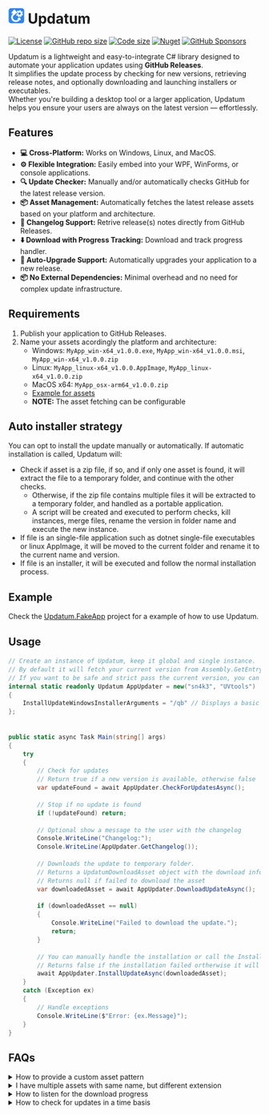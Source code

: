 ﻿# [![](https://github.com/sn4k3/Updatum/raw/main/media/Updatum-32.png)](#) Updatum

[![License](https://img.shields.io/github/license/sn4k3/Updatum?style=for-the-badge)](https://github.com/sn4k3/Updatum/blob/master/LICENSE)
[![GitHub repo size](https://img.shields.io/github/repo-size/sn4k3/Updatum?style=for-the-badge)](#)
[![Code size](https://img.shields.io/github/languages/code-size/sn4k3/Updatum?style=for-the-badge)](#)
[![Nuget](https://img.shields.io/nuget/v/Updatum?style=for-the-badge)](https://www.nuget.org/packages/Updatum)
[![GitHub Sponsors](https://img.shields.io/github/sponsors/sn4k3?color=red&style=for-the-badge)](https://github.com/sponsors/sn4k3)

Updatum is a lightweight and easy-to-integrate C# library designed to automate your application updates using **GitHub Releases**.  
It simplifies the update process by checking for new versions, retrieving release notes, and optionally downloading and launching installers or executables.  
Whether you're building a desktop tool or a larger application, Updatum helps you ensure your users are always on the latest version — effortlessly.

## Features

- **💻 Cross-Platform:** Works on Windows, Linux, and MacOS.
- **⚙️ Flexible Integration:** Easily embed into your WPF, WinForms, or console applications.
- **🔍 Update Checker:** Manually and/or automatically checks GitHub for the latest release version.
- **📦 Asset Management:** Automatically fetches the latest release assets based on your platform and architecture.
- **📄 Changelog Support:** Retrive release(s) notes directly from GitHub Releases.
- **⬇️ Download with Progress Tracking:** Download and track progress handler.
- **🔄 Auto-Upgrade Support:** Automatically upgrades your application to a new release.
- **📦 No External Dependencies:** Minimal overhead and no need for complex update infrastructure.

## Requirements

1. Publish your application to GitHub Releases.
1. Name your assets acordingly the platform and architecture:
   - Windows: `MyApp_win-x64_v1.0.0.exe`, `MyApp_win-x64_v1.0.0.msi`, `MyApp_win-x64_v1.0.0.zip`
   - Linux: `MyApp_linux-x64_v1.0.0.AppImage`, `MyApp_linux-x64_v1.0.0.zip`
   - MacOS x64: `MyApp_osx-arm64_v1.0.0.zip`
   - [Example for assets](https://github.com/sn4k3/UVtools/releases/latest)
   - **NOTE:** The asset fetching can be configurable

## Auto installer strategy

You can opt to install the update manually or automatically.
If automatic installation is called, Updatum will:

- Check if asset is a zip file, if so, and if only one asset is found, it will extract the file to a temporary folder, and continue with the other checks.
  - Otherwise, if the zip file contains multiple files it will be extracted to a temporary folder, and handled as a portable application.
  - A script will be created and executed to perform checks, kill instances, merge files, rename the version in folder name and execute the new instance.
- If file is an single-file application such as dotnet single-file executables or linux AppImage, it will be moved to the current folder and rename it to the current name and version.
- If file is an installer, it will be executed and follow the normal installation process.

## Example

Check the [Updatum.FakeApp](https://github.com/sn4k3/Updatum/blob/main/Updatum.FakeApp/Program.cs) project for a example of how to use Updatum.

## Usage


```csharp
// Create an instance of Updatum, keep it global and single instance.
// By default it will fetch your current version from Assembly.GetEntryAssembly().GetName().Version
// If you want to be safe and strict pass the current version, you can set 3rd argument as: Assembly.GetExecutingAssembly().GetName().Version
internal static readonly Updatum AppUpdater = new("sn4k3", "UVtools")
{
    InstallUpdateWindowsInstallerArguments = "/qb" // Displays a basic user interface for MSI package
};


public static async Task Main(string[] args)
{
    try
    {
        // Check for updates
        // Return true if a new version is available, otherwise false
        var updateFound = await AppUpdater.CheckForUpdatesAsync();

        // Stop if no update is found
        if (!updateFound) return;

        // Optional show a message to the user with the changelog
        Console.WriteLine("Changelog:");
        Console.WriteLine(AppUpdater.GetChangelog());

        // Downloads the update to temporary folder.
        // Returns a UpdatumDownloadAsset object with the download information
        // Returns null if failed to download the asset
        var downloadedAsset = await AppUpdater.DownloadUpdateAsync();

        if (downloadedAsset == null)
        {
            Console.WriteLine("Failed to download the update.");
            return;
        }

        // You can manually handle the installation or call the Install method:
        // Returns false if the installation failed ortherwise it will never return true as the process will be terminated to complete the installation.
        await AppUpdater.InstallUpdateAsync(downloadedAsset);
    }
    catch (Exception ex)
    {
        // Handle exceptions
        Console.WriteLine($"Error: {ex.Message}");
    }
}
```

## FAQs

<details>
<summary>How to provide a custom asset pattern</summary>

### Customize the asset pattern

Your asset naming convention may differ from the default one, and you can customize the asset fetcher to suit your needs.  
By using the property `AssetRegexPattern` you can provide a regex pattern to match your assets.

```cssharp
// Expect assets to be named like: MyApp_winx64_v1.0.0
AppUpdater.AssetRegexPattern = $"{RuntimeInformation.RuntimeIdentifier.Replace("-", string.Empty)}";
```
</details>



<details>
<summary>I have multiple assets with same name, but different extension</summary>

### Customize the asset extension filter

If you have multiple assets with the same name but different extensions, 
for example `MyApp_win-x64_v1.0.0.zip` (The portable) and `MyApp_win-x64_v1.0.0.msi` (The installer),
you can use the `AssetExtensionFilter` property to filter them out.  
You will require some sort of file included in the application folder to know if user is running the portable or the installer version.
If you omit this step, the first asset will be used.


```cssharp
if (IsPortableApp) AppUpdater.AssetExtensionFilter = "zip";
```

**Notes:** 

- The `AssetRegexPattern` can also be used for the same porpose, but it is not recommended.
</details>



<details>
<summary>How to listen for the download progress</summary>

### Listen for the download progress

If you using a binding framework like WPF, WinUI or Avalonia, you can use the properties directly:
- `DownloadedMegabytes` to bind to a progress bar text
- `DownloadTotalSizeMegabytes` to bind to a progress bar text
- `DownloadedPercentage` to bind to a progress bar
- Example: {0} / {1} Megabytes

As all properties raises changes the UI will reflect changes on such frameworks.  
If you require to listen for the download progress or redirect the value, you can subscribe `PropertyChanged` event.

```csharp
private static void AppUpdaterOnPropertyChanged(object? sender, PropertyChangedEventArgs e)
{
    if (e.PropertyName == nameof(Updatum.DownloadedPercentage))
    {
        Console.WriteLine($"Downloaded: {AppUpdater.DownloadedMegabytes} MB / {AppUpdater.DownloadTotalSizeMegabytes} MB  ({AppUpdater.DownloadedPercentage} %)");
    }
}
```

**Notes:**

- The frequency of progress change can be adjusted with: `DownloadProgressUpdateFrequencySeconds`
</details>

<details>
<summary>How to check for updates in a time basis</summary>

### Check for updates in a time basis

You can make use of built-in timer object: `AutoUpdateCheckTimer` and listen for `UpdateFound` event.

```csharp
AppUpdater.AutoUpdateCheckTimer.Interval = TimeSpan.FromHours(1).TotalMilliseconds;
AppUpdater.AutoUpdateCheckTimer.Start();
```
</details>